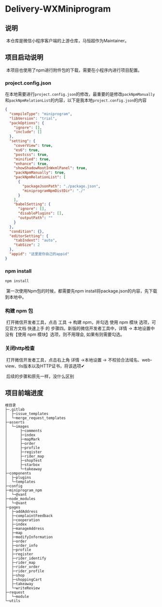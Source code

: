 # Delivery-WXMiniprogram

## 说明

​	本仓库是微信小程序客户端的上游仓库，马恒超作为Maintainer。

## 项目启动说明

​	本项目也使用了npm进行附件包的下载，需要在小程序内进行项目配置。

### project.config.json

​	在本地需要进行`project.config.json`的修改，最重要的是修改`packNpmManually`和`packNpmRelationList`的内容，以下是我本地`project.config.json`的内容

```json
{
  "compileType": "miniprogram",
  "libVersion": "trial",
  "packOptions": {
    "ignore": [],
    "include": []
  },
  "setting": {
    "coverView": true,
    "es6": true,
    "postcss": true,
    "minified": true,
    "enhance": true,
    "showShadowRootInWxmlPanel": true,
    "packNpmManually": true,
    "packNpmRelationList": [
      {
        "packageJsonPath": "./package.json",
        "miniprogramNpmDistDir": "./"
      }
    ],
    "babelSetting": {
      "ignore": [],
      "disablePlugins": [],
      "outputPath": ""
    }
  },
  "condition": {},
  "editorSetting": {
    "tabIndent": "auto",
    "tabSize": 2
  },
  "appid": "这里是你自己的appid"
}
```

###  npm  install

```cmd
npm install
```

​	第一次使用Npm包的时候，都需要先npm install将package.json的内容，先下载到本地中。

### 构建 npm 包

​	打开微信开发者工具，点击 工具 -> 构建 npm，并勾选 使用 npm 模块 选项，可见官方文档 快速上手 的 步骤四。新版的微信开发者工具中，详情 -> 本地设置中没有【使用 npm 模块】选项，则不用理会, 如果有则需要勾选。

### 关闭http检查

​	打开微信开发者工具，点击右上角 详情 ->本地设置 -> 不校验合法域名、web-view、tls版本以及HTTP证书，将该选项✔

​	后续的步骤和原先一样，没什么区别

## 项目前端进度

```
根目录
├─.gitlab
│  ├─issue_templates
│  └─merge_request_templates
├─asserts
│  └─images
│      ├─comments
│      ├─index
│      ├─mapMark
│      ├─order
│      ├─profile
│      ├─register
│      ├─rider_map
│      ├─shopTest
│      ├─starbox
│      └─takeaway
├─components
│  ├─plugins
│  └─templates
├─config
├─miniprogram_npm
│  └─@vant
├─node_modules
│  └─@vant
├─pages
│  ├─addAddress
│  ├─complaintFeedback
│  ├─cooperation
│  ├─index
│  ├─manageAddress
│  ├─map
│  ├─modifyInformation
│  ├─order
│  ├─order_info
│  ├─profile
│  ├─register
│  ├─rider_identify
│  ├─rider_map
│  ├─rider_order
│  ├─rider_profile
│  ├─shop
│  ├─shoppingCart
│  ├─takeaway
│  └─writeReview
├─request
│  └─module
└─utils
```



